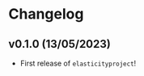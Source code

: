 # Changelog

<!--next-version-placeholder-->

## v0.1.0 (13/05/2023)

- First release of `elasticityproject`!
